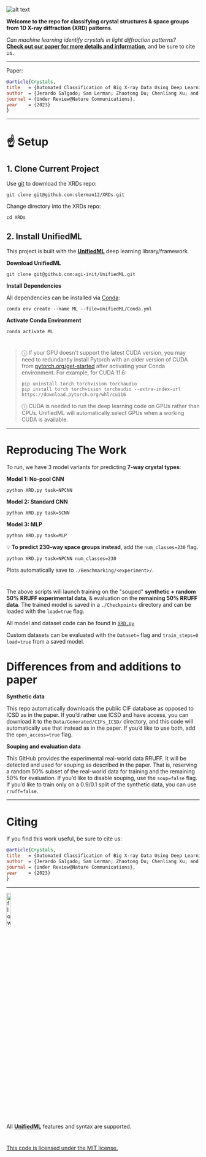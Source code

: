 ![alt text](https://i.imgur.com/0Qp4YOb.png)

**Welcome to the repo for classifying crystal structures & space groups from 1D X-ray diffraction (XRD) patterns.**

*Can machine learning identify crystals in light diffraction patterns?* </br>
**[Check out our paper for more details and information]()**, and be sure to cite us.
 
---

Paper:

```bibtex
@article{Crystals,
title   = {Automated Classification of Big X-ray Data Using Deep Learning Models},
author  = {Jerardo Salgado; Sam Lerman; Zhaotong Du; Chenliang Xu; and Niaz Abdolrahim},
journal = {Under Review@Nature Communications},
year    = {2023}
}
```

---

# :point_up: Setup

## 1. Clone Current Project

Use [git](https://git-scm.com/book/en/v2/Getting-Started-Installing-Git) to download the XRDs repo:

```console
git clone git@github.com:slerman12/XRDs.git
```

Change directory into the XRDs repo:

```console
cd XRDs
```

## 2. Install UnifiedML

This project is built with the **[UnifiedML](https://github.com/AGI-init/UnifiedML)** deep learning library/framework.

**Download UnifiedML**

```console
git clone git@github.com:agi-init/UnifiedML.git
```

**Install Dependencies**

All dependencies can be installed via [Conda](https://docs.conda.io/en/latest/miniconda.html):

```console
conda env create --name ML --file=UnifiedML/Conda.yml
```

**Activate Conda Environment**

```console
conda activate ML
```

#

> &#9432; If your GPU doesn't support the latest CUDA version, you may need to redundantly install Pytorch with an older version of CUDA from [pytorch.org/get-started](https://pytorch.org/get-started/locally/) after activating your Conda environment. For example, for CUDA 11.6:
> ```console
> pip uninstall torch torchvision torchaudio
> pip install torch torchvision torchaudio --extra-index-url https://download.pytorch.org/whl/cu116
> ```
> &#9432; CUDA is needed to run the deep learning code on GPUs rather than CPUs. UnifiedML will automatically select GPUs when a working CUDA is available.

---

# Reproducing The Work

To run, we have 3 model variants for predicting **7-way crystal types**:

**Model 1: No-pool CNN**

```console
python XRD.py task=NPCNN
```

**Model 2: Standard CNN**

```console
python XRD.py task=SCNN
```

**Model 3: MLP**

```console
python XRD.py task=MLP
```

:bulb: **To predict 230-way space groups instead**, add the ```num_classes=230``` flag.

```console
python XRD.py task=NPCNN num_classes=230
```

Plots automatically save to ```./Benchmarking/<experiment>/```.

#

The above scripts will launch training on the "souped" **synthetic + random 50% RRUFF experimental data**, & evaluation on the **remaining 50% RRUFF data**. The trained model is saved in a ```./Checkpoints``` directory and can be loaded with the ```load=true``` flag.

All model and dataset code can be found in [```XRD.py```](XRD.py)

Custom datasets can be evaluated with the ```Dataset=``` flag and ```train_steps=0 load=true``` from a saved model.

# Differences from and additions to paper

**Synthetic data**

This repo automatically downloads the public CIF database as opposed to ICSD as in the paper. If you’d rather use ICSD and have access, you can download it to the ```Data/Generated/CIFs_ICSD/``` directory, and this code will automatically use that instead as in the paper. If you’d like to use both, add the ```open_access=true``` flag.

**Souping and evaluation data**

This GitHub provides the experimental real-world data RRUFF. It will be detected and used for souping as described in the paper. That is, reserving a random 50% subset of the real-world data for training and the remaining 50% for evaluation. If you’d like to disable souping, use the ```soup=false``` flag. If you’d like to train only on a 0.9/0.1 split of the synthetic data, you can use ```rruff=false```.

---

# Citing

If you find this work useful, be sure to cite us:

```bibtex
@article{Crystals,
title   = {Automated Classification of Big X-ray Data Using Deep Learning Models},
author  = {Jerardo Salgado; Sam Lerman; Zhaotong Du; Chenliang Xu; and Niaz Abdolrahim},
journal = {Under Review@Nature Communications},
year    = {2023}
}
```

---

<img width="15%" alt="flowchart" src="https://i.imgur.com/Ya9FpIJ.png">

All **[UnifiedML](https://github.com/AGI-init/UnifiedML)** features and syntax are supported.

#

[This code is licensed under the MIT license.](MIT_LICENSE)